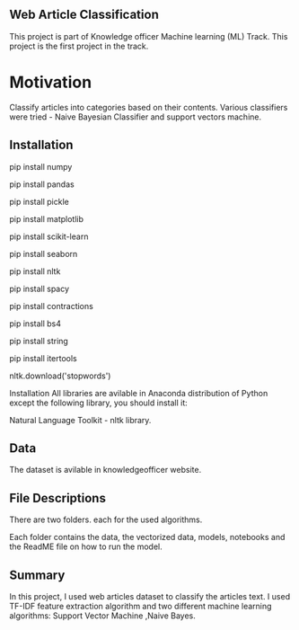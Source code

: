 ## Web Article Classification 

This project is part of Knowledge officer Machine learning (ML) 
Track. This project is the first project in  the track.

# Motivation

Classify articles into categories based on their contents. Various classifiers were tried - Naive Bayesian Classifier and support vectors machine.


## Installation

pip install numpy

pip install pandas

pip install pickle

pip install matplotlib

pip install scikit-learn

pip install seaborn

pip install nltk

pip install spacy

pip install contractions

pip install bs4

pip install string

pip install itertools

nltk.download('stopwords')

Installation
All libraries are avilable in Anaconda distribution of 
Python except the following library, you should install it:

Natural Language Toolkit - nltk library.
## Data

The dataset is avilable in knowledgeofficer website.

## File Descriptions

There are two folders. each for the used algorithms.

Each folder contains the data, the vectorized data, models, 
notebooks and the ReadME file on how to run the model.
## Summary

In this project, I used web articles dataset to classify the 
articles text. I used TF-IDF feature extraction algorithm and 
two different machine learning algorithms: 
Support Vector Machine ,Naive Bayes.